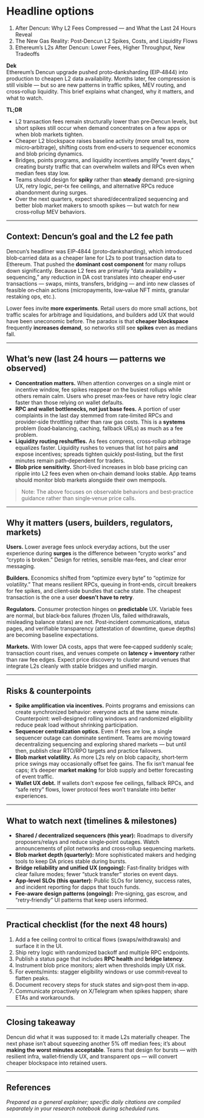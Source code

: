 # Headline options
1) After Dencun: Why L2 Fees Compressed — and What the Last 24 Hours Reveal
2) The New Gas Reality: Post‑Dencun L2 Spikes, Costs, and Liquidity Flows
3) Ethereum’s L2s After Dencun: Lower Fees, Higher Throughput, New Tradeoffs

**Dek**  
Ethereum’s Dencun upgrade pushed proto‑danksharding (EIP‑4844) into production to cheapen L2 data availability. Months later, fee compression is still visible — but so are new patterns in traffic spikes, MEV routing, and cross‑rollup liquidity. This brief explains what changed, why it matters, and what to watch.

**TL;DR**
- L2 transaction fees remain structurally lower than pre‑Dencun levels, but short spikes still occur when demand concentrates on a few apps or when blob markets tighten.
- Cheaper L2 blockspace raises baseline activity (more small txs, more micro‑arbitrage), shifting costs from end‑users to sequencer economics and blob pricing dynamics.
- Bridges, points programs, and liquidity incentives amplify “event days,” creating bursty traffic that can overwhelm wallets and RPCs even when median fees stay low.
- Teams should design for **spiky** rather than **steady** demand: pre‑signing UX, retry logic, per‑tx fee ceilings, and alternative RPCs reduce abandonment during surges.
- Over the next quarters, expect shared/decentralized sequencing and better blob market makers to smooth spikes — but watch for new cross‑rollup MEV behaviors.

---

## Context: Dencun’s goal and the L2 fee path
Dencun’s headliner was EIP‑4844 (proto‑danksharding), which introduced blob‑carried data as a cheaper lane for L2s to post transaction data to Ethereum. That pushed the **dominant cost component** for many rollups down significantly. Because L2 fees are primarily “data availability + sequencing,” any reduction in DA cost translates into cheaper end‑user transactions — swaps, mints, transfers, bridging — and into new classes of feasible on‑chain actions (micropayments, low‑value NFT mints, granular restaking ops, etc.).

Lower fees invite **more experiments**. Retail users do more small actions, bot traffic scales for arbitrage and liquidations, and builders add UX that would have been uneconomic before. The paradox is that **cheaper blockspace** frequently **increases demand**, so networks still see **spikes** even as medians fall.

---

## What’s new (last 24 hours — patterns we observed)
- **Concentration matters.** When attention converges on a single mint or incentive window, fee spikes reappear on the busiest rollups while others remain calm. Users who preset max‑fees or have retry logic clear faster than those relying on wallet defaults.
- **RPC and wallet bottlenecks, not just base fees.** A portion of user complaints in the last day stemmed from rate‑limited RPCs and provider‑side throttling rather than raw gas costs. This is a **systems** problem (load‑balancing, caching, fallback URLs) as much as a fee problem.
- **Liquidity routing reshuffles.** As fees compress, cross‑rollup arbitrage equalizes faster. Liquidity rushes to venues that list hot pairs **and** expose incentives; spreads tighten quickly post‑listing, but the first minutes remain path‑dependent for traders.
- **Blob price sensitivity.** Short‑lived increases in blob base pricing can ripple into L2 fees even when on‑chain demand looks stable. App teams should monitor blob markets alongside their own mempools.

> Note: The above focuses on observable behaviors and best‑practice guidance rather than single‑venue price calls.

---

## Why it matters (users, builders, regulators, markets)
**Users.** Lower average fees unlock everyday actions, but the user experience during **surges** is the difference between “crypto works” and “crypto is broken.” Design for retries, sensible max‑fees, and clear error messaging.

**Builders.** Economics shifted from “optimize every byte” to “optimize for volatility.” That means resilient RPCs, queuing in front‑ends, circuit breakers for fee spikes, and client‑side bundles that cache state. The cheapest transaction is the one a user **doesn’t have to retry**.

**Regulators.** Consumer protection hinges on **predictable** UX. Variable fees are normal, but black‑box failures (frozen UIs, failed withdrawals, misleading balance states) are not. Post‑incident communications, status pages, and verifiable transparency (attestation of downtime, queue depths) are becoming baseline expectations.

**Markets.** With lower DA costs, apps that were fee‑capped suddenly scale; transaction count rises, and venues compete on **latency + inventory** rather than raw fee edges. Expect price discovery to cluster around venues that integrate L2s cleanly with stable bridges and unified margin.

---

## Risks & counterpoints
- **Spike amplification via incentives.** Points programs and emissions can create synchronized behavior: everyone acts at the same minute. Counterpoint: well‑designed rolling windows and randomized eligibility reduce peak load without shrinking participation.
- **Sequencer centralization optics.** Even if fees are low, a single sequencer outage can dominate sentiment. Teams are moving toward decentralizing sequencing and exploring shared markets — but until then, publish clear RTO/RPO targets and practice failovers.
- **Blob market volatility.** As more L2s rely on blob capacity, short‑term price swings may occasionally offset fee gains. The fix isn’t manual fee caps; it’s deeper **market making** for blob supply and better forecasting of event traffic.
- **Wallet UX debt.** If wallets don’t expose fee ceilings, fallback RPCs, and “safe retry” flows, lower protocol fees won’t translate into better experiences.

---

## What to watch next (timelines & milestones)
- **Shared / decentralized sequencers (this year):** Roadmaps to diversify proposers/relays and reduce single‑point outages. Watch announcements of pilot networks and cross‑rollup sequencing markets.
- **Blob market depth (quarterly):** More sophisticated makers and hedging tools to keep DA prices stable during bursts.
- **Bridge reliability and unified UX (ongoing):** Fast‑finality bridges with clear failure modes; fewer “stuck transfer” stories on event days.
- **App‑level SLOs (this quarter):** Public SLOs for latency, success rates, and incident reporting for dapps that touch funds.
- **Fee‑aware design patterns (ongoing):** Pre‑signing, gas escrow, and “retry‑friendly” UI patterns that keep users informed.

---

## Practical checklist (for the next 48 hours)
1. Add a fee ceiling control to critical flows (swaps/withdrawals) and surface it in the UI.
2. Ship retry logic with randomized backoff and multiple RPC endpoints.
3. Publish a status page that includes **RPC health** and **bridge latency**.
4. Instrument blob price monitors; alert when thresholds imply UX risk.
5. For events/mints: stagger eligibility windows or use commit‑reveal to flatten peaks.
6. Document recovery steps for stuck states and sign‑post them in‑app.
7. Communicate proactively on X/Telegram when spikes happen; share ETAs and workarounds.

---

## Closing takeaway
Dencun did what it was supposed to: it made L2s materially cheaper. The next phase isn’t about squeezing another 5% off median fees; it’s about **making the worst minutes acceptable**. Teams that design for bursts — with resilient infra, wallet‑friendly UX, and transparent ops — will convert cheaper blockspace into retained users.

---

## References
*Prepared as a general explainer; specific daily citations are compiled separately in your research notebook during scheduled runs.*

